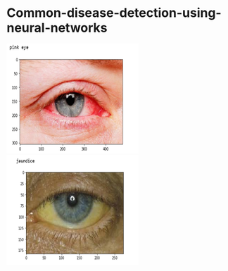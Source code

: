# Common-disease-detection-using-neural-networks
<img src="readmeimages/redeyepredicition.PNG" width="300" height="250">
<img src="readmeimages/jaundiceprediction.PNG" width="300" height="250">
